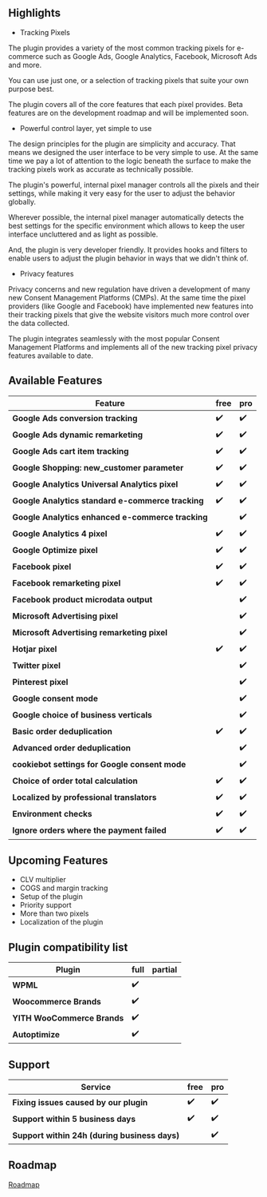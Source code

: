 ## Highlights

- Tracking Pixels
 
 The plugin provides a variety of the most common tracking pixels for e-commerce such as Google Ads, Google Analytics, Facebook, Microsoft Ads and more. 

 You can use just one, or a selection of tracking pixels that suite your own purpose best.

 The plugin covers all of the core features that each pixel provides. Beta features are on the development roadmap and will be implemented soon. 
 
- Powerful control layer, yet simple to use
 
 The design principles for the plugin are simplicity and accuracy. That means we designed the user interface to be very simple to use. At the same time we pay a lot of attention to the logic beneath the surface to make the tracking pixels work as accurate as technically possible. 

 The plugin's powerful, internal pixel manager controls all the pixels and their settings, while making it very easy for the user to adjust the behavior globally.  

 Wherever possible, the internal pixel manager automatically detects the best settings for the specific environment which allows to keep the user interface uncluttered and as light as possible. 

 And, the plugin is very developer friendly. It provides hooks and filters to enable users to adjust the plugin behavior in ways that we didn't think of. 

- Privacy features

 Privacy concerns and new regulation have driven a development of many new Consent Management Platforms (CMPs). At the same time the pixel providers (like Google and Facebook) have implemented new features into their tracking pixels that give the website visitors much more control over the data collected. 

 The plugin integrates seamlessly with the most popular Consent Management Platforms and implements all of the new tracking pixel privacy features available to date.



## Available Features

Feature                                           | free | pro
---                                               | ---  | ---
**Google Ads conversion tracking**                | ✔️    | ✔️
**Google Ads dynamic remarketing**                | ✔️    | ✔️
**Google Ads cart item tracking**                 | ✔️    | ✔️
**Google Shopping: new_customer parameter**       | ✔️    | ✔️
**Google Analytics Universal Analytics pixel**    | ✔️    | ✔️
**Google Analytics standard e-commerce tracking** | ✔️    | ✔️
**Google Analytics enhanced e-commerce tracking** |      | ✔️
**Google Analytics 4 pixel**                      | ✔️    | ✔️
**Google Optimize pixel**                         | ✔️    | ✔️
**Facebook pixel**                                | ✔️    | ✔️
**Facebook remarketing pixel**                    | ✔️    | ✔️
**Facebook product microdata output**             |      | ✔️
**Microsoft Advertising pixel**                   |      | ✔️
**Microsoft Advertising remarketing pixel**       |      | ✔️
**Hotjar pixel**                                  | ✔️    | ✔️
**Twitter pixel**                                 |      | ✔️
**Pinterest pixel**                               |      | ✔️
**Google consent mode**                           |      | ✔️
**Google choice of business verticals**           |      | ✔️
**Basic order deduplication**                     | ✔️    | ✔️
**Advanced order deduplication**                  |      | ✔️
**cookiebot settings for Google consent mode**    |      | ✔️
**Choice of order total calculation**             | ✔️    | ✔️
**Localized by professional translators**         | ✔️    | ✔️
**Environment checks**                            | ✔️    | ✔️
**Ignore orders where the payment failed**        | ✔️    | ✔️


## Upcoming Features

* CLV multiplier
* COGS and margin tracking
* Setup of the plugin
* Priority support
* More than two pixels
* Localization of the plugin

## Plugin compatibility list

Plugin                          | full | partial
---                             | ---  | ---
**WPML**                        | ✔️    |
**Woocommerce Brands**          | ✔️    |
**YITH WooCommerce Brands**     | ✔️    |
**Autoptimize**                 | ✔️    |


## Support

Service                                        | free | pro
---                                            | ---  | ---
**Fixing issues caused by our plugin**         | ✔️    | ✔️
**Support within 5 business days**             | ✔️    | ✔️
**Support within 24h (during business days)**  |      | ✔️


## Roadmap

[Roadmap](https://app.productstash.io/roadmaps/603366a462b3c30029854c2f/public ':include :type=iframe width=100% height=400px')